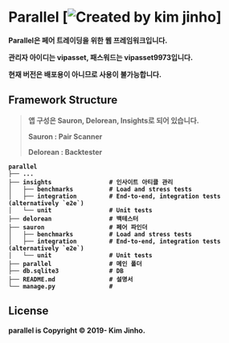 # Parallel  [![Created by kim jinho][kim-jinho-badge-image]]

<b>Parallel<b>은 페어 트레이딩을 위한 웹 프레임워크입니다.

관리자 아이디는 vipasset, 패스워드는 vipasset9973입니다.

현재 버전은 배포용이 아니므로 사용이 불가능합니다.

Framework Structure
-------------

>앱 구성은 Sauron, Delorean, Insights로 되어 있습니다.
>
>Sauron : Pair Scanner
>
>Delorean : Backtester  

    parallel
    ├── ...
    ├── insights                # 인사이트 아티클 관리
    │   ├── benchmarks          # Load and stress tests
    │   ├── integration         # End-to-end, integration tests (alternatively `e2e`)
    │   └── unit                # Unit tests
    ├── delorean                # 백테스터
    ├── sauron                  # 페어 파인더
    │   ├── benchmarks          # Load and stress tests
    │   ├── integration         # End-to-end, integration tests (alternatively `e2e`)
    │   └── unit                # Unit tests
    ├── parallel                # 메인 폴더
    ├── db.sqlite3              # DB
    ├── README.md               # 설명서
    └── manage.py               # 



License
-------

parallel is Copyright © 2019- Kim Jinho.



[community]: https://thoughtbot.com/community?utm_source=github

[kim-jinho-badge-image]: https://img.shields.io/badge/Created_by-kim_jinho-8E64B0.svg